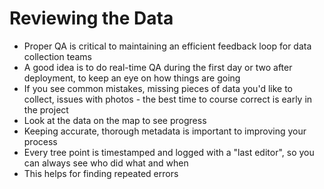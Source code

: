# Reviewing the Data

* Proper QA is critical to maintaining an efficient feedback loop for data collection teams
* A good idea is to do real-time QA during the first day or two after deployment, to keep an eye on how things are going
* If you see common mistakes, missing pieces of data you'd like to collect, issues with photos - the best time to course correct is early in the project
* Look at the data on the map to see progress
* Keeping accurate, thorough metadata is important to improving your process
* Every tree point is timestamped and logged with a "last editor", so you can always see who did what and when
* This helps for finding repeated errors